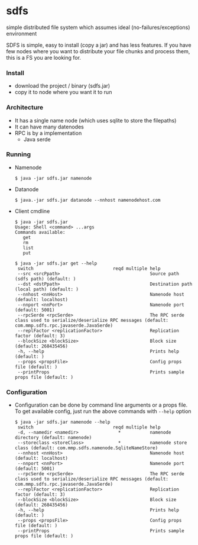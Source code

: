 # sdfs
simple distributed file system which assumes ideal (no-failures/exceptions) environment

SDFS is simple, easy to install (copy a jar) and has less features. If you have few nodes where you want to distribute your file chunks and process them, this is a FS you are looking for.

### Install
- download the project / binary (sdfs.jar)
- copy it to node where you want it to run

### Architecture
- It has a single name node (which uses sqlite to store the filepaths)
- It can have many datenodes
- RPC is by a implementation
     - Java serde

### Running
- Namenode
  ```
  $ java -jar sdfs.jar namenode
  ```
- Datanode
  ```
  $ java.-jar sdfs.jar datanode --nnhost namenodehost.com
  ```
- Client cmdline
  ```
  $ java -jar sdfs.jar
  Usage: Shell <command> ...args
  Commands available:
     get
     rm
     list
     put

  $ java -jar sdfs.jar get --help
   switch                              reqd multiple help
   --src <srcPpath>                                  Source path (sdfs path) (default: )
   --dst <dstPpath>                                  Destination path (local path) (default: )
   --nnhost <nnHost>                                 Namenode host (default: localhost)
   --nnport <nnPort>                                 Namenode port (default: 5001)
   --rpcSerde <rpcSerde>                             The RPC serde class used to serialize/deserialize RPC messages (default: com.mmp.sdfs.rpc.javaserde.JavaSerde)
   --replFactor <replicationFactor>                  Replication factor (default: 3)
   --blockSize <blockSize>                           Block size (default: 268435456)
   -h, --help                                        Prints help (default: )
   --props <propsFile>                               Config props file (default: )
   --printProps                                      Prints sample props file (default: )
  ```

### Configuration
- Configuration can be done by command line arguments or a props file. To get available config, just run the above commands with `--help` option
  ```
  $ java -jar sdfs.jar namenode --help
   switch                              reqd multiple help
   -d, --namedir <namedir>               *           namenode directory (default: namenode)
   --storeclass <storeClass>             *           namenode store class (default: com.mmp.sdfs.namenode.SqliteNameStore)
   --nnhost <nnHost>                                 Namenode host (default: localhost)
   --nnport <nnPort>                                 Namenode port (default: 5001)
   --rpcSerde <rpcSerde>                             The RPC serde class used to serialize/deserialize RPC messages (default: com.mmp.sdfs.rpc.javaserde.JavaSerde)
   --replFactor <replicationFactor>                  Replication factor (default: 3)
   --blockSize <blockSize>                           Block size (default: 268435456)
   -h, --help                                        Prints help (default: )
   --props <propsFile>                               Config props file (default: )
   --printProps                                      Prints sample props file (default: )
  ```
